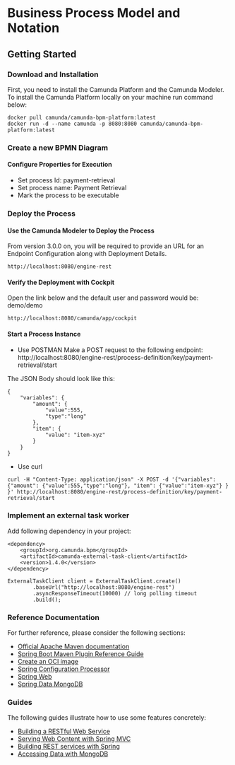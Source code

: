 # Business Process Model and Notation

## Getting Started

### Download and Installation

First, you need to install the Camunda Platform and the Camunda Modeler.  
To install the Camunda Platform locally on your machine run command below:
```
docker pull camunda/camunda-bpm-platform:latest
docker run -d --name camunda -p 8080:8080 camunda/camunda-bpm-platform:latest
```
### Create a new BPMN Diagram

#### Configure Properties for Execution
- Set process Id: payment-retrieval
- Set process name: Payment Retrieval
- Mark the process to be executable

### Deploy the Process



#### Use the Camunda Modeler to Deploy the Process

From version 3.0.0 on, you will be required to provide an URL for an Endpoint Configuration along with Deployment Details.

```
http://localhost:8080/engine-rest
```

#### Verify the Deployment with Cockpit
Open the link below and the default user and password would be: demo/demo
```
http://localhost:8080/camunda/app/cockpit
```

#### Start a Process Instance
- Use POSTMAN
Make a POST request to the following endpoint: http://localhost:8080/engine-rest/process-definition/key/payment-retrieval/start

The JSON Body should look like this:
```
{
	"variables": {
		"amount": {
			"value":555,
			"type":"long"
		},
		"item": {
			"value": "item-xyz"
		}
	}
}
```

- Use curl
```
curl -H "Content-Type: application/json" -X POST -d '{"variables": {"amount": {"value":555,"type":"long"}, "item": {"value":"item-xyz"} } }' http://localhost:8080/engine-rest/process-definition/key/payment-retrieval/start
```

### Implement an external task worker

Add following dependency in your project:
```
<dependency>
    <groupId>org.camunda.bpm</groupId>
    <artifactId>camunda-external-task-client</artifactId>
    <version>1.4.0</version>
</dependency>
```

```
ExternalTaskClient client = ExternalTaskClient.create()
        .baseUrl("http://localhost:8080/engine-rest")
        .asyncResponseTimeout(10000) // long polling timeout
        .build();
```









### Reference Documentation

For further reference, please consider the following sections:

* [Official Apache Maven documentation](https://maven.apache.org/guides/index.html)
* [Spring Boot Maven Plugin Reference Guide](https://docs.spring.io/spring-boot/docs/2.4.3/maven-plugin/reference/html/)
* [Create an OCI image](https://docs.spring.io/spring-boot/docs/2.4.3/maven-plugin/reference/html/#build-image)
* [Spring Configuration Processor](https://docs.spring.io/spring-boot/docs/2.4.3/reference/htmlsingle/#configuration-metadata-annotation-processor)
* [Spring Web](https://docs.spring.io/spring-boot/docs/2.4.3/reference/htmlsingle/#boot-features-developing-web-applications)
* [Spring Data MongoDB](https://docs.spring.io/spring-boot/docs/2.4.3/reference/htmlsingle/#boot-features-mongodb)

### Guides

The following guides illustrate how to use some features concretely:

* [Building a RESTful Web Service](https://spring.io/guides/gs/rest-service/)
* [Serving Web Content with Spring MVC](https://spring.io/guides/gs/serving-web-content/)
* [Building REST services with Spring](https://spring.io/guides/tutorials/bookmarks/)
* [Accessing Data with MongoDB](https://spring.io/guides/gs/accessing-data-mongodb/)

